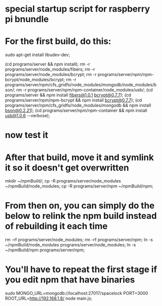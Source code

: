 # special startup script for raspberry pi bnundle

# For the first build, do this:

sudo apt-get install libudev-dev;

(cd programs/server && npm install);
rm -r programs/server/node_modules/fibers;
rm -r programs/server/node_modules/bcrypt;
rm -r programs/server/npm/npm-bcrypt/node_modules/bcrypt;
rm -r programs/server/npm/cfs_gridfs/node_modules/mongodb/node_modules/bson/;
rm -r programs/server/npm/npm-container/node_modules/usb/;
(cd programs/server && npm install fibers@1.0.1 bcrypt@0.7.7);
(cd programs/server/npm/npm-bcrypt && npm install bcrypt@0.7.7);
(cd programs/server/npm/cfs_gridfs/node_modules/mongodb && npm install bson@0.2.21);
(cd programs/server/npm/npm-container && npm install usb@1.0.6 --verbose);

# now test it

# After that build, move it and symlink it so it doesn't get overwritten

mkdir ~/npmBuild/;
cp -R programs/server/node_modules ~/npmBuild/node_modules;
cp -R programs/server/npm ~/npmBuild/npm;

# From then on, you can simply do the below to relink the npm build instead of rebuilding it each time

rm -rf programs/server/node_modules;
rm -rf programs/server/npm;
ln -s ~/npmBuild/node_modules programs/server/node_modules;
ln -s ~/npmBuild/npm programs/server/npm;

# You'll have to repeat the first stage if you edit npm that have binaries


sudo MONGO_URL=mongodb://localhost:27017/spacelock PORT=3000 ROOT_URL=http://192.168.1.8/ node main.js;
